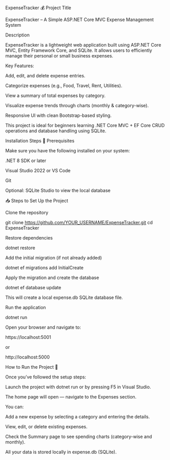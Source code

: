 ExpenseTracker 💰
Project Title

ExpenseTracker – A Simple ASP.NET Core MVC Expense Management System

Description

ExpenseTracker is a lightweight web application built using ASP.NET Core MVC, Entity Framework Core, and SQLite.
It allows users to efficiently manage their personal or small business expenses.

Key Features:

Add, edit, and delete expense entries.

Categorize expenses (e.g., Food, Travel, Rent, Utilities).

View a summary of total expenses by category.

Visualize expense trends through charts (monthly & category-wise).

Responsive UI with clean Bootstrap-based styling.

This project is ideal for beginners learning .NET Core MVC + EF Core CRUD operations and database handling using SQLite.

Installation Steps
🧩 Prerequisites

Make sure you have the following installed on your system:

.NET 8 SDK or later

Visual Studio 2022
 or VS Code

Git

Optional: SQLite Studio
 to view the local database

📥 Steps to Set Up the Project

Clone the repository

git clone https://github.com/YOUR_USERNAME/ExpenseTracker.git
cd ExpenseTracker


Restore dependencies

dotnet restore


Add the initial migration (if not already added)

dotnet ef migrations add InitialCreate


Apply the migration and create the database

dotnet ef database update


This will create a local expense.db SQLite database file.

Run the application

dotnet run


Open your browser and navigate to:

https://localhost:5001


or

http://localhost:5000

How to Run the Project 🚀

Once you’ve followed the setup steps:

Launch the project with dotnet run or by pressing F5 in Visual Studio.

The home page will open — navigate to the Expenses section.

You can:

Add a new expense by selecting a category and entering the details.

View, edit, or delete existing expenses.

Check the Summary page to see spending charts (category-wise and monthly).

All your data is stored locally in expense.db (SQLite).